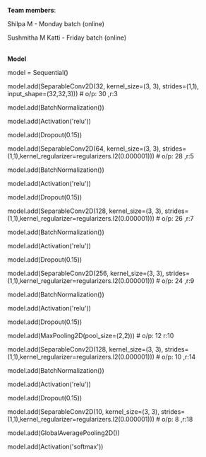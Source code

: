  
**Team members**:

Shilpa M - Monday batch (online)

Sushmitha M Katti - Friday batch (online)
<br/><br/>


**Model**

model = Sequential()

model.add(SeparableConv2D(32, kernel_size=(3, 3), strides=(1,1), input_shape=(32,32,3))) # o/p: 30 ,r:3

model.add(BatchNormalization())

model.add(Activation('relu'))

model.add(Dropout(0.15))

model.add(SeparableConv2D(64, kernel_size=(3, 3), strides=(1,1),kernel_regularizer=regularizers.l2(0.000001))) # o/p: 28 ,r:5

model.add(BatchNormalization())

model.add(Activation('relu'))

model.add(Dropout(0.15))

model.add(SeparableConv2D(128, kernel_size=(3, 3), strides=(1,1),kernel_regularizer=regularizers.l2(0.000001))) # o/p: 26 ,r:7

model.add(BatchNormalization())

model.add(Activation('relu'))

model.add(Dropout(0.15))

model.add(SeparableConv2D(256, kernel_size=(3, 3), strides=(1,1),kernel_regularizer=regularizers.l2(0.000001))) # o/p: 24 ,r:9

model.add(BatchNormalization())

model.add(Activation('relu'))

model.add(Dropout(0.15))

model.add(MaxPooling2D(pool_size=(2,2))) # o/p: 12 r:10

model.add(SeparableConv2D(128, kernel_size=(3, 3), strides=(1,1),kernel_regularizer=regularizers.l2(0.000001))) # o/p: 10 ,r:14

model.add(BatchNormalization())

model.add(Activation('relu'))

model.add(Dropout(0.15))

model.add(SeparableConv2D(10, kernel_size=(3, 3), strides=(1,1),kernel_regularizer=regularizers.l2(0.000001))) # o/p: 8 ,r:18

model.add(GlobalAveragePooling2D())

model.add(Activation('softmax'))

